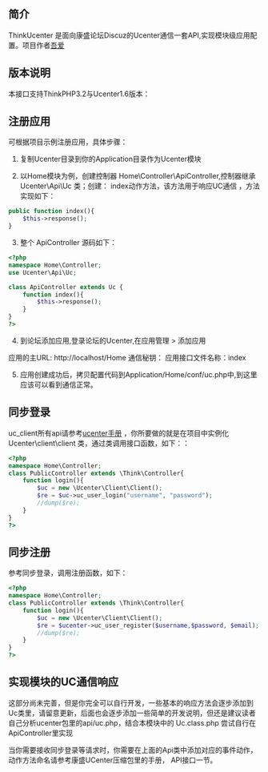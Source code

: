 ﻿## 简介

ThinkUcenter 是面向康盛论坛Discuz的Ucenter通信一套API,实现模块级应用配置。项目作者[吾爱](http://ekan001.com)

## 版本说明

本接口支持ThinkPHP3.2与Ucenter1.6版本：

## 注册应用

可根据项目示例注册应用，具体步骤：   

1) 复制Ucenter目录到你的Application目录作为Ucenter模块   

2) 以Home模块为例，创建控制器 Home\Controller\ApiController,控制器继承 Ucenter\Api\Uc 类；创建：
index动作方法，该方法用于响应UC通信 ，方法实现如下：
```Php
public function index(){
    $this->response();
}
```
3) 整个 ApiController 源码如下：
```Php
<?php
namespace Home\Controller;
use Ucenter\Api\Uc;

class ApiController extends Uc {
	function index(){
        $this->response();
    }
}
?>
```
4) 到论坛添加应用,登录论坛的Ucenter,在应用管理 > 添加应用

应用的主URL: http://localhost/Home
通信秘钥：
应用接口文件名称：index

5) 应用创建成功后，拷贝配置代码到Application/Home/conf/uc.php中,到这里应该可以看到通信正常。

## 同步登录

uc_client所有api请参考[ucenter手册](http://www.discuz.net/forum.php?mod=attachment&aid=MjM5MjUzfDdkYjg2ODVjfDE0NDYwMTEyNjN8MzA4NTQyfDg3OTIzNw%3D%3D) ，你所要做的就是在项目中实例化 Ucenter\client\client 类，通过类调用接口函数，如下：：
```php
<?php
namespace Home\Controller; 
class PublicController extends \Think\Controller{
    function login(){
        $uc = new \Ucenter\Client\Client();
        $re = $uc->uc_user_login("username", "password");
        //dump($re);
    }
}
?>
```


## 同步注册
参考同步登录，调用注册函数，如下：
```php
<?php
namespace Home\Controller; 
class PublicController extends \Think\Controller{
    function login(){
        $uc = new \Ucenter\Client\Client();
        $re = $ucenter->uc_user_register($username,$password, $email);
        //dump($re);
    }
}
?>
```

## 实现模块的UC通信响应

这部分尚未完善，但是你完全可以自行开发，一些基本的响应方法会逐步添加到Uc类里，请留意更新，后面也会逐步添加一些简单的开发说明，但还是建议读者自己分析ucenter包里的api/uc.php，结合本模块中的 Uc.class.php 尝试自行在ApiController里实现

当你需要接收同步登录等请求时，你需要在上面的Api类中添加对应的事件动作，动作方法命名请参考康盛UCenter压缩包里的手册， API接口一节。